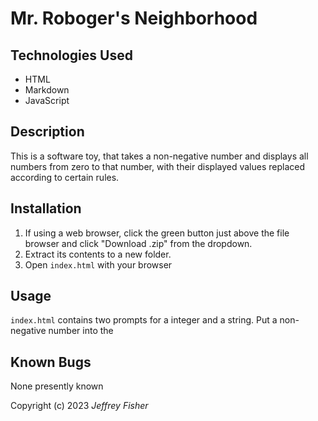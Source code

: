 # Mr. Roboger's Neighborhood

## Technologies Used

* HTML
* Markdown
* JavaScript

## Description

This is a software toy, that takes a non-negative number and displays all numbers from zero to that number, with their displayed values replaced
according to certain rules.

## Installation

1. If using a web browser, click the green button just above the file browser and click "Download .zip" from the dropdown.
2. Extract its contents to a new folder.
3. Open `index.html` with your browser

## Usage 

`index.html` contains two prompts for a integer and a string.
Put a non-negative number into the 

## Known Bugs

None presently known

Copyright (c) 2023 _Jeffrey Fisher_